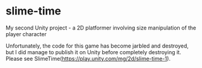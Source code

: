 # slime-time
My second Unity project - a 2D platformer involving size manipulation of the player character

Unfortunately, the code for this game has become jarbled and destroyed, but I did manage to publish it on Unity before completely destroying it.  Please see SlimeTime(https://play.unity.com/mg/2d/slime-time-1).
